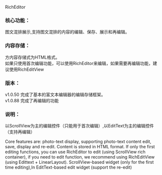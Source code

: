 RichEditor 

### 核心功能：
图文混排展示,支持图文混排的内容的编辑、保存、展示和再编辑。

### 内容存储：
方内容存储式为HTML格式。<br>
如果只使用首次编辑功能，可以使用RichEditor来编辑，如果需要再编辑功能，建议使用RichEditView

### 版本：
v1.0.50   完成了基本的富文本编辑器的编辑存储框架。<br>
v1.0.88   完成了再编辑的功能<br>

### 说明：
以ScrollView为主的编辑控件（只能用于首次编辑）,以EditText为主的编辑控件（支持再编辑）<br>


Core features are: photo-text display, supporting photo-text content edit, save, display and re-edit. Content is stored in HTML format.
If only the first editing functions, you can use RichEditor to edit (using ScrollView rich container), if you need to edit function, we recommend using RichEditView (using Edittext + LinearLayout).
ScrollView-based widget (only for the first time editing),In EditText-based edit widget (support the re-edit)




